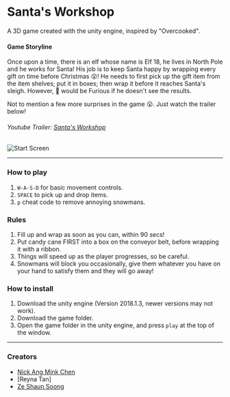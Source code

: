 # Santa's Workshop

A 3D game created with the unity engine, inspired by "Overcooked". 

#### Game Storyline
Once upon a time, there is an elf whose name is Elf 18, he lives in North Pole and he works for Santa! His job is to keep Santa happy by wrapping every gift on time before Christmas :open_mouth:!
He needs to first pick up the gift item from the item shelves; put it in boxes; then wrap it before it reaches Santa's sleigh. However, :santa: would be Furious if he doesn't see the results.

Not to mention a few more surprises in the game :open_mouth:. Just watch the trailer below!  

 ###### Youtube Trailer: [Santa's Workshop](https://youtu.be/ye6nr7gZGes)  

![Start Screen](https://github.com/Shankskun/santa-workshop/blob/master/images/startscreen.png)  

---

### How to play

1. `W-A-S-D` for basic movement controls.
1. `SPACE` to pick up and drop items.
1. `p` cheat code to remove annoying snowmans.

### Rules
1. Fill up and wrap as soon as you can, within 90 secs!
1. Put candy cane FIRST into a box on the conveyor belt, before wrapping it with a ribbon.
1. Things will speed up as the player progresses, so be careful.
1. Snowmans will block you occasionally, give them whatever you have on your hand to satisfy them and they will go away!

### How to install

1. Download the unity engine (Version 2018.1.3, newer versions may not work).
1. Download the game folder.
1. Open the game folder in the unity engine, and press `play` at the top of the window.

--- 

### Creators 

- [Nick Ang Mink Chen](https://github.com/nickangmc)
- [Reyna Tan]
- [Ze Shaun Soong](https://github.com/Shankskun)

